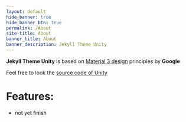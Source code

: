 ```yaml
---
layout: default
hide_banner: true
hide_banner_btn: true
permalink: /About
site-title: About
banner_title: About 
banner_description: Jekyll Theme Unity 
---
```


**Jekyll Theme Unity** is based on [Material 3 design](https://m3.material.io/) principles by **Google**

Feel free to look the [source code of Unity](https://github.com/Involts/jekyll-theme-unity)

# Features:
- not yet finish



